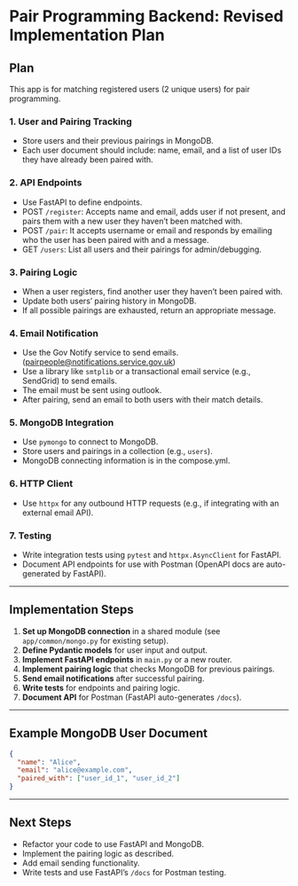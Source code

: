 # Pair Programming Backend: Revised Implementation Plan

## Plan
This app is for matching registered users (2 unique users) for pair programming.

### 1. User and Pairing Tracking
- Store users and their previous pairings in MongoDB.
- Each user document should include: name, email, and a list of user IDs they have already been paired with.

### 2. API Endpoints
- Use FastAPI to define endpoints.
- POST `/register`: Accepts name and email, adds user if not present, and pairs them with a new user they haven’t been matched with.
- POST `/pair`: It accepts username or email and responds by emailing who the user has been paired with and a message.
- GET `/users`: List all users and their pairings for admin/debugging.

### 3. Pairing Logic
- When a user registers, find another user they haven’t been paired with.
- Update both users’ pairing history in MongoDB.
- If all possible pairings are exhausted, return an appropriate message.

### 4. Email Notification
- Use the Gov Notify service to send emails. (pairpeople@notifications.service.gov.uk)
- Use a library like `smtplib` or a transactional email service (e.g., SendGrid) to send emails.
- The email must be sent using outlook.
- After pairing, send an email to both users with their match details.

### 5. MongoDB Integration
- Use `pymongo` to connect to MongoDB.
- Store users and pairings in a collection (e.g., `users`).
- MongoDB connecting information is in the compose.yml.

### 6. HTTP Client
- Use `httpx` for any outbound HTTP requests (e.g., if integrating with an external email API).

### 7. Testing
- Write integration tests using `pytest` and `httpx.AsyncClient` for FastAPI.
- Document API endpoints for use with Postman (OpenAPI docs are auto-generated by FastAPI).

---

## Implementation Steps
1. **Set up MongoDB connection** in a shared module (see `app/common/mongo.py` for existing setup).
2. **Define Pydantic models** for user input and output.
3. **Implement FastAPI endpoints** in `main.py` or a new router.
4. **Implement pairing logic** that checks MongoDB for previous pairings.
5. **Send email notifications** after successful pairing.
6. **Write tests** for endpoints and pairing logic.
7. **Document API** for Postman (FastAPI auto-generates `/docs`).

---

## Example MongoDB User Document
```json
{
  "name": "Alice",
  "email": "alice@example.com",
  "paired_with": ["user_id_1", "user_id_2"]
}
```

---

## Next Steps
- Refactor your code to use FastAPI and MongoDB.
- Implement the pairing logic as described.
- Add email sending functionality.
- Write tests and use FastAPI’s `/docs` for Postman testing.
